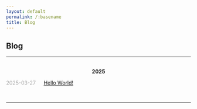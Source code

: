 ```yaml
---
layout: default
permalink: /:basename
title: Blog
---
```


## Blog

----

<br/>

<center><b>2025</b></center>  
  
<span style="color:#A9A9A9;">2025-03-27</span> &emsp; [Hello World!](/blog/2025-03-27-hello-world)  

<br/>

----

<br/>
<br/>
<br/>
